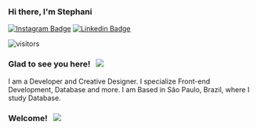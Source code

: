 ### Hi there, I'm Stephani

[![Instagram Badge](https://img.shields.io/badge/-Instagram-e4405f?style=flat-square&logo=Instagram&logoColor=white)](https://instagram.com/stessada_?utm_medium=copy_link)
[![Linkedin Badge](https://img.shields.io/badge/-LinkedIn-0e76a8?style=flat-square&logo=Linkedin&logoColor=white)](https://www.linkedin.com/in/stephani-soares)

![visitors](https://visitor-badge.glitch.me/badge?page_id=stephani-sj&left_color=gray&right_color=yellow)




### Glad to see you here! &nbsp; ![](https://visitor-badge.glitch.me/badge?page_id=Gapur.Gapur)


I am a Developer and Creative Designer. I specialize Front-end Development, Database and more.
I am Based in São Paulo, Brazil, where I study Database.


### Welcome! &nbsp; ![](https://github-readme-stats.vercel.app/api?username=stephani-sj&theme=graywhite&show_icons=true&hide_border=true&&count_private=true)
